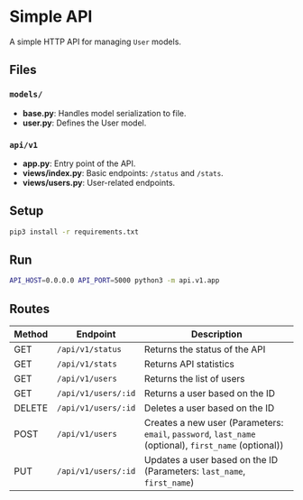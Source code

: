# Simple API

A simple HTTP API for managing `User` models.

## Files

### `models/`

- **base.py**: Handles model serialization to file.
- **user.py**: Defines the User model.

### `api/v1`

- **app.py**: Entry point of the API.
- **views/index.py**: Basic endpoints: `/status` and `/stats`.
- **views/users.py**: User-related endpoints.

## Setup

```bash
pip3 install -r requirements.txt
```

## Run

```bash
API_HOST=0.0.0.0 API_PORT=5000 python3 -m api.v1.app
```

## Routes

| Method | Endpoint            | Description                                                     |
|--------|---------------------|-----------------------------------------------------------------|
| GET    | `/api/v1/status`    | Returns the status of the API                                   |
| GET    | `/api/v1/stats`     | Returns API statistics                                           |
| GET    | `/api/v1/users`     | Returns the list of users                                        |
| GET    | `/api/v1/users/:id` | Returns a user based on the ID                                  |
| DELETE | `/api/v1/users/:id` | Deletes a user based on the ID                                  |
| POST   | `/api/v1/users`     | Creates a new user (Parameters: `email`, `password`, `last_name` (optional), `first_name` (optional)) |
| PUT    | `/api/v1/users/:id` | Updates a user based on the ID (Parameters: `last_name`, `first_name`) |
